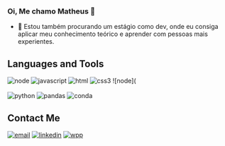 ### Oi, Me chamo Matheus 👋

- 👀 Estou também procurando um estágio como dev, onde eu consiga aplicar meu conhecimento teórico e aprender com pessoas mais experientes.

##

## Languages and Tools

![node](https://img.shields.io/badge/Node.js-43853D?style=for-the-badge&logo=node.js&logoColor=white)
![javascript](https://img.shields.io/badge/JavaScript-F7DF1E?style=for-the-badge&logo=javascript&logoColor=black)
![html](https://img.shields.io/badge/HTML5-E34F26?style=for-the-badge&logo=html5&logoColor=white)
![css3](https://img.shields.io/badge/CSS3-1572B6?style=for-the-badge&logo=css3&logoColor=white)
![node](<br /><br />
![python](https://img.shields.io/badge/Python-3776AB?style=for-the-badge&logo=python&logoColor=white)
![pandas](https://img.shields.io/badge/Pandas-2C2D72?style=for-the-badge&logo=pandas&logoColor=white)
![conda](https://img.shields.io/badge/conda-342B029.svg?&style=for-the-badge&logo=anaconda&logoColor=white)
## Contact Me
[![email](https://img.shields.io/badge/Gmail-D14836?style=for-the-badge&logo=gmail&logoColor=white)](mailto:matheusviscki@gmail.com)
[![linkedin](https://img.shields.io/badge/LinkedIn-0077B5?style=for-the-badge&logo=linkedin&logoColor=white)](http:linkedin.com/in/matheus-viscki-907390163)
[![wpp](https://img.shields.io/badge/WhatsApp-25D366?style=for-the-badge&logo=whatsapp&logoColor=white)](https://api.whatsapp.com/send?phone=55419976692798)
